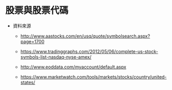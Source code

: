 # 股票與股票代碼
- 資料來源
  - http://www.aastocks.com/en/usq/quote/symbolsearch.aspx?page=1700

  - https://www.tradinggraphs.com/2012/05/06/complete-us-stock-symbols-list-nasdaq-nyse-amex/

  - http://www.eoddata.com/myaccount/default.aspx
  
  - https://www.marketwatch.com/tools/markets/stocks/country/united-states/
